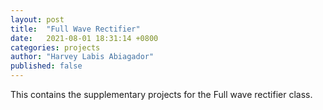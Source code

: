 ```yaml
---
layout: post
title:  "Full Wave Rectifier"
date:   2021-08-01 18:31:14 +0800
categories: projects
author: "Harvey Labis Abiagador"
published: false
---
```


This contains the supplementary projects for the Full wave rectifier class.
